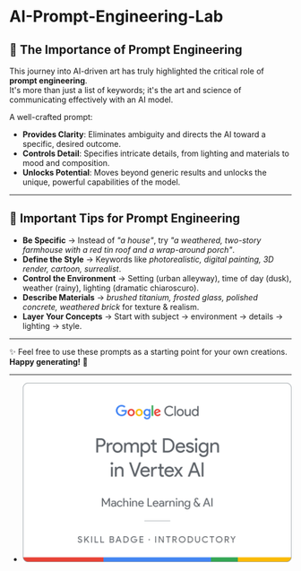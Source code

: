 # AI-Prompt-Engineering-Lab

## 🌟 The Importance of Prompt Engineering
 
This journey into AI-driven art has truly highlighted the critical role of **prompt engineering**.   
It's more than just a list of keywords; it's the art and science of communicating effectively with an AI model.   
   
A well-crafted prompt:   

- **Provides Clarity**: Eliminates ambiguity and directs the AI toward a specific, desired outcome.     
- **Controls Detail**: Specifies intricate details, from lighting and materials to mood and composition.   
- **Unlocks Potential**: Moves beyond generic results and unlocks the unique, powerful capabilities of the model.  


---
 
## 📝 Important Tips for Prompt Engineering

- **Be Specific** → Instead of *"a house"*, try *"a weathered, two-story farmhouse with a red tin roof and a wrap-around porch"*.  
- **Define the Style** → Keywords like *photorealistic, digital painting, 3D render, cartoon, surrealist*.  
- **Control the Environment** → Setting (urban alleyway), time of day (dusk), weather (rainy), lighting (dramatic chiaroscuro).  
- **Describe Materials** → *brushed titanium, frosted glass, polished concrete, weathered brick* for texture & realism.  
- **Layer Your Concepts** → Start with subject → environment → details → lighting → style.  

---

✨ Feel free to use these prompts as a starting point for your own creations.  
**Happy generating!** 🚀

---
  - ![Alt text](https://github.com/OmSonawane-360/AI-Prompt-Engineering-Lab/blob/main/Prompt%20Design%20in%20Vertex%20AI.png)
